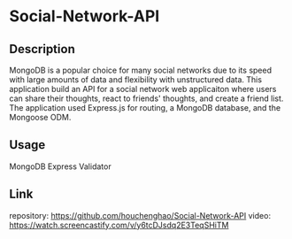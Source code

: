 # Social-Network-API

## Description
MongoDB is a popular choice for many social networks due to its speed with large amounts of data and flexibility with unstructured data. This application build an API for a social network web applicaiton where users can share their thoughts, react to friends' thoughts, and create a friend list. The application used Express.js for routing, a MongoDB database, and the Mongoose ODM.

## Usage
MongoDB
Express
Validator

## Link
repository: https://github.com/houchenghao/Social-Network-API
video: https://watch.screencastify.com/v/y6tcDJsdq2E3TeqSHiTM




